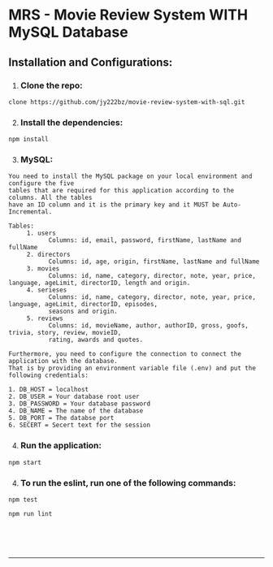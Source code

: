 # MRS - Movie Review System WITH MySQL Database
## Installation and Configurations:
1. ### Clone the repo:

~~~
clone https://github.com/jy222bz/movie-review-system-with-sql.git
~~~

2. ### Install the dependencies:
~~~
npm install
~~~

3. ### MySQL:
~~~
You need to install the MySQL package on your local environment and configure the five 
tables that are required for this application according to the columns. All the tables 
have an ID column and it is the primary key and it MUST be Auto-Incremental.

Tables:
     1. users 
           Columns: id, email, password, firstName, lastName and fullName
     2. directors
           Columns: id, age, origin, firstName, lastName and fullName 
     3. movies
           Columns: id, name, category, director, note, year, price, language, ageLimit, directorID, length and origin.
     4. serieses
           Columns: id, name, category, director, note, year, price, language, ageLimit, directorID, episodes, 
           seasons and origin. 
     5. reviews
           Columns: id, movieName, author, authorID, gross, goofs, trivia, story, review, movieID, 
           rating, awards and quotes.

Furthermore, you need to configure the connection to connect the application with the database. 
That is by providing an environment variable file (.env) and put the following credentials: 

1. DB_HOST = localhost
2. DB_USER = Your database root user
3. DB_PASSWORD = Your database password
4. DB_NAME = The name of the database
5. DB_PORT = The databse port
6. SECERT = Secert text for the session
~~~

4. ### Run the application:
~~~
npm start
~~~
4. ### To run the eslint, run one of the following commands:
~~~
npm test
~~~
~~~
npm run lint
~~~
<br><br><br>
_____

